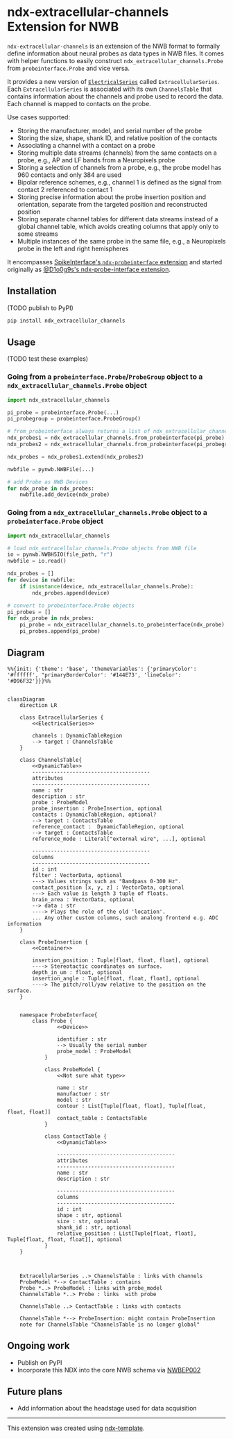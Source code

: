# ndx-extracellular-channels Extension for NWB

`ndx-extracellular-channels` is an extension of the NWB format to formally define information about neural probes as data types in NWB files. It comes with helper functions to easily construct `ndx_extracellular_channels.Probe` from `probeinterface.Probe` and vice versa.

It provides a new version of [`ElectricalSeries`](https://nwb-schema.readthedocs.io/en/latest/format.html#electricalseries) called `ExtracellularSeries`. Each `ExtracellularSeries` is associated with its own `ChannelsTable` that contains information about the channels and probe used to record the data. Each channel is mapped to contacts on the probe.

Use cases supported:
- Storing the manufacturer, model, and serial number of the probe
- Storing the size, shape, shank ID, and relative position of the contacts
- Associating a channel with a contact on a probe
- Storing multiple data streams (channels) from the same contacts on a probe, e.g., AP and LF bands from a Neuropixels probe
- Storing a selection of channels from a probe, e.g., the probe model has 960 contacts and only 384 are used
- Bipolar reference schemes, e.g., channel 1 is defined as the signal from contact 2 referenced to contact 1
- Storing precise information about the probe insertion position and orientation, separate from the targeted position and reconstructed position
- Storing separate channel tables for different data streams instead of a global channel table, which avoids creating columns that apply only to some streams
- Multiple instances of the same probe in the same file, e.g., a Neuropixels probe in the left and right hemispheres

It encompasses [SpikeInterface's `ndx-probeinterface` extension](https://github.com/SpikeInterface/ndx-probeinterface) and started originally as [@D1o0g9s's ndx-probe-interface extension](https://github.com/D1o0g9s/ndx-probe-interface).

## Installation

(TODO publish to PyPI)
```python
pip install ndx_extracellular_channels
```

## Usage

(TODO test these examples)
### Going from a `probeinterface.Probe`/`ProbeGroup` object to a `ndx_extracellular_channels.Probe` object
```python
import ndx_extracellular_channels

pi_probe = probeinterface.Probe(...)
pi_probegroup = probeinterface.ProbeGroup()

# from_probeinterface always returns a list of ndx_extracellular_channels.Probe devices
ndx_probes1 = ndx_extracellular_channels.from_probeinterface(pi_probe)
ndx_probes2 = ndx_extracellular_channels.from_probeinterface(pi_probegroup)

ndx_probes = ndx_probes1.extend(ndx_probes2)

nwbfile = pynwb.NWBFile(...)

# add Probe as NWB Devices
for ndx_probe in ndx_probes:
    nwbfile.add_device(ndx_probe)
```

### Going from a `ndx_extracellular_channels.Probe` object to a `probeinterface.Probe` object
```python
import ndx_extracellular_channels

# load ndx_extracellular_channels.Probe objects from NWB file
io = pynwb.NWBH5IO(file_path, "r")
nwbfile = io.read()

ndx_probes = []
for device in nwbfile:
    if isinstance(device, ndx_extracellular_channels.Probe):
        ndx_probes.append(device)

# convert to probeinterface.Probe objects
pi_probes = []
for ndx_probe in ndx_probes:
    pi_probe = ndx_extracellular_channels.to_probeinterface(ndx_probe)
    pi_probes.append(pi_probe)
```

## Diagram


```mermaid
%%{init: {'theme': 'base', 'themeVariables': {'primaryColor': '#ffffff', "primaryBorderColor': '#144E73', 'lineColor': '#D96F32'}}}%%


classDiagram
    direction LR

    class ExtracellularSeries {
        <<ElectricalSeries>>

        channels : DynamicTableRegion
        --> target : ChannelsTable
    }

    class ChannelsTable{
        <<DynamicTable>>
        --------------------------------------
        attributes
        --------------------------------------
        name : str
        description : str
        probe : ProbeModel
        probe_insertion : ProbeInsertion, optional
        contacts : DynamicTableRegion, optional?
        --> target : ContactsTable
        reference_contact :  DynamicTableRegion, optional
        --> target : ContactsTable
        reference_mode : Literal["external wire", ...], optional

        --------------------------------------
        columns
        --------------------------------------
        id : int
        filter : VectorData, optional
        ---> Values strings such as "Bandpass 0-300 Hz".
        contact_position [x, y, z] : VectorData, optional
        ---> Each value is length 3 tuple of floats.
        brain_area : VectorData, optional
        --> data : str
        ----> Plays the role of the old 'location'.
        ... Any other custom columns, such analong frontend e.g. ADC information
    }

    class ProbeInsertion {
        <<Container>>

        insertion_position : Tuple[float, float, float], optional
        ----> Stereotactic coordinates on surface.
        depth_in_um : float, optional
        insertion_angle : Tuple[float, float, float], optional
        ----> The pitch/roll/yaw relative to the position on the surface.
    }


    namespace ProbeInterface{
        class Probe {
                <<Device>>

                identifier : str
                --> Usually the serial number
                probe_model : ProbeModel
            }

            class ProbeModel {
                <<Not sure what type>>

                name : str
                manufactuer : str
                model : str
                contour : List[Tuple[float, float], Tuple[float, float, float]]
                contact_table : ContactsTable
            }

            class ContactTable {
                <<DynamicTable>>

                --------------------------------------
                attributes
                --------------------------------------
                name : str
                description : str
                
                --------------------------------------
                columns
                --------------------------------------
                id : int
                shape : str, optional
                size : str, optional
                shank_id : str, optional
                relative_position : List[Tuple[float, float], Tuple[float, float, float]], optional
            }
    }

 

    ExtracellularSeries ..> ChannelsTable : links with channels
    ProbeModel *--> ContactTable : contains
    Probe *..> ProbeModel : links with probe_model
    ChannelsTable *..> Probe : links  with probe

    ChannelsTable ..> ContactTable : links with contacts

    ChannelsTable *--> ProbeInsertion: might contain ProbeInsertion
    note for ChannelsTable "ChannelsTable is no longer global"
```

## Ongoing work
- Publish on PyPI
- Incorporate this NDX into the core NWB schema via [NWBEP002](https://docs.google.com/document/d/1q-haFEEHEgZpRoCzzQsuSWCKN4QfMsTzLnlptLaf-yw/edit)

## Future plans
- Add information about the headstage used for data acquisition

---
This extension was created using [ndx-template](https://github.com/nwb-extensions/ndx-template).
